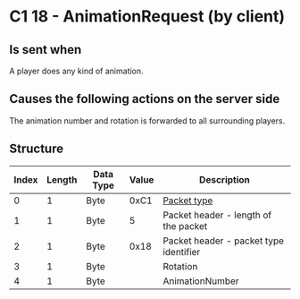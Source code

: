 # C1 18 - AnimationRequest (by client)

## Is sent when

A player does any kind of animation.

## Causes the following actions on the server side

The animation number and rotation is forwarded to all surrounding players.

## Structure

| Index | Length | Data Type | Value | Description |
|-------|--------|-----------|-------|-------------|
| 0 | 1 |   Byte   | 0xC1  | [Packet type](PacketTypes.md) |
| 1 | 1 |    Byte   |   5   | Packet header - length of the packet |
| 2 | 1 |    Byte   | 0x18  | Packet header - packet type identifier |
| 3 | 1 | Byte |  | Rotation |
| 4 | 1 | Byte |  | AnimationNumber |